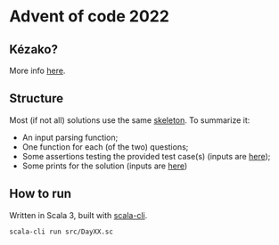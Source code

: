 # Advent of code 2022

## Kézako?
More info [here](https://adventofcode.com/2022/about).

## Structure
Most (if not all) solutions use the same [skeleton](src/Template.sc).
To summarize it: 
- An input parsing function;
- One function for each (of the two) questions;
- Some assertions testing the provided test case(s) (inputs are [here](tests));
- Some prints for the solution (inputs are [here](inputs))

## How to run
Written in Scala 3, built with [scala-cli](https://scala-cli.virtuslab.org/).
```
scala-cli run src/DayXX.sc
```